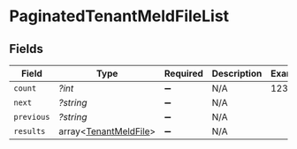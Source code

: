 # PaginatedTenantMeldFileList


## Fields

| Field                                                          | Type                                                           | Required                                                       | Description                                                    | Example                                                        |
| -------------------------------------------------------------- | -------------------------------------------------------------- | -------------------------------------------------------------- | -------------------------------------------------------------- | -------------------------------------------------------------- |
| `count`                                                        | *?int*                                                         | :heavy_minus_sign:                                             | N/A                                                            | 123                                                            |
| `next`                                                         | *?string*                                                      | :heavy_minus_sign:                                             | N/A                                                            |                                                                |
| `previous`                                                     | *?string*                                                      | :heavy_minus_sign:                                             | N/A                                                            |                                                                |
| `results`                                                      | array<[TenantMeldFile](../../models/shared/TenantMeldFile.md)> | :heavy_minus_sign:                                             | N/A                                                            |                                                                |
